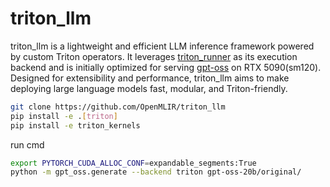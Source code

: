 # triton_llm

triton_llm is a lightweight and efficient LLM inference framework powered by custom Triton operators. It leverages [triton_runner](https://github.com/OpenMLIR/triton_runner) as its execution backend and is initially optimized for serving [gpt-oss](https://github.com/openai/gpt-oss) on RTX 5090(sm120). Designed for extensibility and performance, triton_llm aims to make deploying large language models fast, modular, and Triton-friendly.

```bash
git clone https://github.com/OpenMLIR/triton_llm
pip install -e .[triton]
pip install -e triton_kernels
```

run cmd
```bash
export PYTORCH_CUDA_ALLOC_CONF=expandable_segments:True
python -m gpt_oss.generate --backend triton gpt-oss-20b/original/
```
